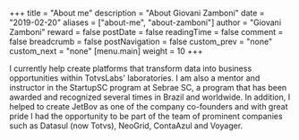 +++
title = "About me"
description = "About Giovani Zamboni"
date = "2019-02-20"
aliases = ["about-me", "about-zamboni"]
author = "Giovani Zamboni"
reward = false
postDate = false
readingTime = false
comment = false
breadcrumb = false
postNavigation = false
custom_prev = "none"
custom_next = "none"
[menu.main]
  weight = 10
+++

I currently help create platforms that transform data into business opportunities within TotvsLabs' laboratories. I am also a mentor and instructor in the StartupSC program at Sebrae SC, a program that has been awarded and recognized several times in Brazil and worldwide. In addition, I helped to create JetBov as one of the company co-founders and with great pride I had the opportunity to be part of the team of prominent companies such as Datasul (now Totvs), NeoGrid, ContaAzul and Voyager.